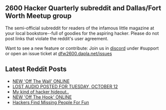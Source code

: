 ## 2600 Hacker Quarterly subreddit and Dallas/Fort Worth Meetup group
The semi-official subreddit for readers of the infamous little magazine at your local bookstore--full of goodies for the aspiring hacker. Please do not post links that violate the reddit's user agreement.

Want to see a new feature or contribute: 
Join us in [discord](https://dfw2600.dapla.net/chat) under #support or open an issue ticket at [dfw2600.dapla.net/issues](https://dfw2600.dapla.net/issues)

## Latest Reddit Posts
<!-- BLOG-POST-LIST:START -->
- [NEW 'Off The Wall' ONLINE](https://2600.com/wall/12-10-2021)
- [LOST AUDIO POSTED FOR TUESDAY, OCTOBER 12](https://2600.com/content/lost-audio-posted-tuesday-october-12)
- [My kind of hacker hideout..](https://www.reddit.com/r/2600/comments/q3cpe8/my_kind_of_hacker_hideout/)
- [NEW 'Off The Hook' ONLINE](https://2600.com/hook/06-10-2021)
- [Hackers Find Missing People For Fun](https://www.reddit.com/r/2600/comments/ps6utj/hackers_find_missing_people_for_fun/)
<!-- BLOG-POST-LIST:END -->
